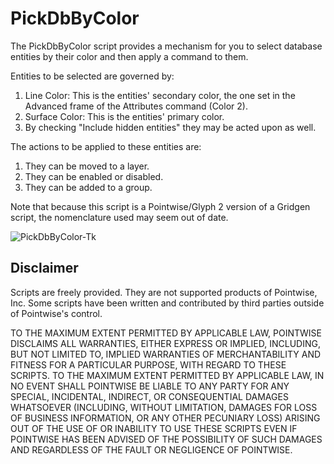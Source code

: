 PickDbByColor
==========================================
The PickDbByColor script provides a mechanism for you to select database
entities by their color and then apply a command to them.

Entities to be selected are governed by:

1. Line Color: This is the entities' secondary color, the one set in 
the Advanced frame of the Attributes command (Color 2).
2. Surface Color: This is the entities' primary color.
3. By checking "Include hidden entities" they may be acted upon as well.

The actions to be applied to these entities are:

1. They can be moved to a layer.
2. They can be enabled or disabled.
3. They can be added to a group.

Note that because this script is a Pointwise/Glyph 2 version of a 
Gridgen script, the nomenclature used may seem out of date.

![PickDbByColor-Tk](https://raw.github.com/pointwise/PickDbByColor/master/PickDbByColor-Tk.png)

Disclaimer
----------
Scripts are freely provided. They are not supported products of 
Pointwise, Inc. Some scripts have been written and contributed by 
third parties outside of Pointwise's control.

TO THE MAXIMUM EXTENT PERMITTED BY APPLICABLE LAW, POINTWISE DISCLAIMS
ALL WARRANTIES, EITHER EXPRESS OR IMPLIED, INCLUDING, BUT NOT LIMITED
TO, IMPLIED WARRANTIES OF MERCHANTABILITY AND FITNESS FOR A PARTICULAR
PURPOSE, WITH REGARD TO THESE SCRIPTS. TO THE MAXIMUM EXTENT PERMITTED
BY APPLICABLE LAW, IN NO EVENT SHALL POINTWISE BE LIABLE TO ANY PARTY
FOR ANY SPECIAL, INCIDENTAL, INDIRECT, OR CONSEQUENTIAL DAMAGES
WHATSOEVER (INCLUDING, WITHOUT LIMITATION, DAMAGES FOR LOSS OF BUSINESS
INFORMATION, OR ANY OTHER PECUNIARY LOSS) ARISING OUT OF THE USE OF OR
INABILITY TO USE THESE SCRIPTS EVEN IF POINTWISE HAS BEEN ADVISED OF THE
POSSIBILITY OF SUCH DAMAGES AND REGARDLESS OF THE FAULT OR NEGLIGENCE OF
POINTWISE.

